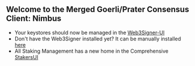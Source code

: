 ## Welcome to the Merged Goerli/Prater Consensus Client: Nimbus

- Your keystores should now be managed in the [Web3Signer-UI](http://ui.web3signer-prater.dappnode?signer_url=http://web3signer.web3signer-prater.dappnode:9000)
- Don't have the Web3Signer installed yet? It can be manually installed [here](http://my.dappnode/#/installer/web3signer-prater.dnp.dappnode.eth)
- All Staking Management has a new home in the Comprehensive [StakersUI](http://my.dappnode/#/stakers/prater)
